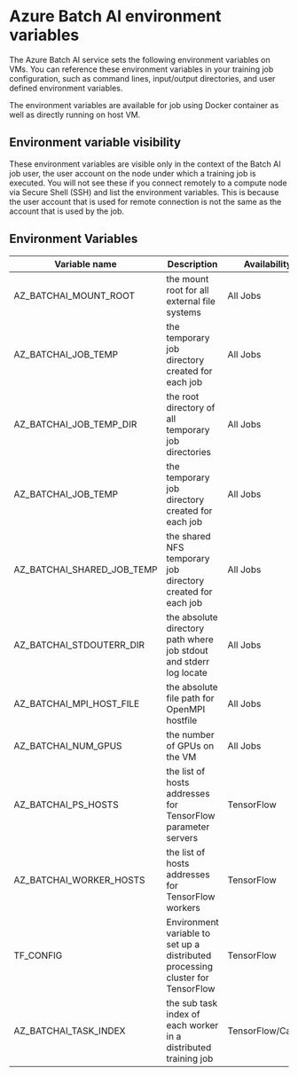 # Azure Batch AI environment variables

The Azure Batch AI service sets the following environment variables on VMs. You can reference these environment variables in your training job configuration, such as command lines, input/output directories, and user defined environment variables. 

The environment variables are available for job using Docker container as well as directly running on host VM.

## Environment variable visibility
These environment variables are visible only in the context of the Batch AI job user, the user account on the node under which a training job is executed. You will not see these if you connect remotely to a compute node via Secure Shell (SSH) and list the environment variables. This is because the user account that is used for remote connection is not the same as the account that is used by the job.

## Environment Variables

| Variable name | Description | Availability | Example |
|---------------|-------------|--------------|---------|
| AZ_BATCHAI_MOUNT_ROOT | the mount root for all external file systems | All Jobs | /mnt/batch/tasks/shared/LS_root/mounts |
|AZ_BATCHAI_JOB_TEMP|the temporary job directory created for each job|All Jobs|/mnt/batch/tasks/shared/LS_root/jobs/job01|
|AZ_BATCHAI_JOB_TEMP_DIR|the root directory of all temporary job directories|All Jobs|/mnt/batch/tasks/shared/LS_root/jobs/|
|AZ_BATCHAI_JOB_TEMP|the temporary job directory created for each job|All Jobs|/mnt/batch/tasks/shared/LS_root/jobs/job01|
|AZ_BATCHAI_SHARED_JOB_TEMP|the shared NFS temporary job directory created for each job|All Jobs|/mnt/batch/tasks/shared/LS_root/jobs/job01/shared|
|AZ_BATCHAI_STDOUTERR_DIR|the absolute directory path where job stdout and stderr log locate|All Jobs|/mnt/batch/tasks/shared/LS_root/mounts/nfs/0000-000-0000-0000/myrg/jobs/myjob/0000-000-0000-0000|
|AZ_BATCHAI_MPI_HOST_FILE|the absolute file path for OpenMPI hostfile|All Jobs|/mnt/batch/tasks/shared/LS_root/jobs/job01/hostfile|
|AZ_BATCHAI_NUM_GPUS|the number of GPUs on the VM|All Jobs|4|
|AZ_BATCHAI_PS_HOSTS|the list of hosts addresses for TensorFlow parameter servers|TensorFlow|`10.0.0.4:2222`|
|AZ_BATCHAI_WORKER_HOSTS|the list of hosts addresses for TensorFlow workers|TensorFlow|`10.0.0.4:2223,10.0.0.5:2222`|
|TF_CONFIG|Environment variable to set up a distributed processing cluster for TensorFlow|TensorFlow|`{"cluster":{"ps":["10.0.0.4:2222"],"worker":["10.0.0.4:2223","10.0.0.5:2223"]},"task":{"type":"master","index":0},"environment":"cloud"}`|
|AZ_BATCHAI_TASK_INDEX|the sub task index of each worker in a distributed training job|TensorFlow/Caffe2|0|
